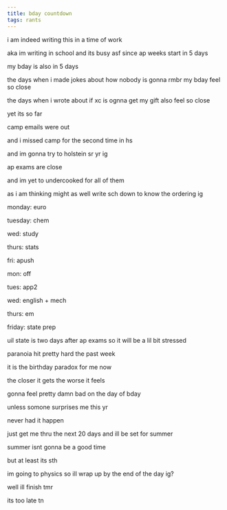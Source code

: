 ```yaml
---
title: bday countdown
tags: rants
---
```


i am indeed writing this in a time of work

aka im writing in school and its busy asf since ap weeks start in 5 days

my bday is also in 5 days

the days when i made jokes about how nobody is gonna rmbr my bday feel so close

the days when i wrote about if xc is ognna get my gift also feel so close

yet its so far

camp emails were out

and i missed camp for the second time in hs

and im gonna try to holstein sr yr ig

ap exams are close

and im yet to undercooked for all of them

as i am thinking might as well write sch down to know the ordering ig

monday: euro

tuesday: chem

wed: study

thurs: stats

fri: apush

mon: off

tues: app2

wed: english + mech

thurs: em

friday: state prep

uil state is two days after ap exams so it will be a lil bit stressed

paranoia hit pretty hard the past week

it is the birthday paradox for me now

the closer it gets the worse it feels

gonna feel pretty damn bad on the day of bday

unless somone surprises me this yr

never had it happen

just get me thru the next 20 days and ill be set for summer

summer isnt gonna be a good time

but at least its sth

im going to physics so ill wrap up by the end of the day ig?

well ill finish tmr

its too late tn
